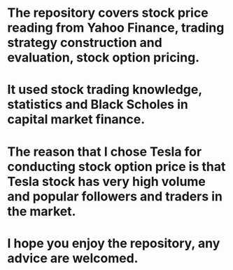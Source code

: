 # The repository covers stock price reading from Yahoo Finance, trading strategy construction and evaluation, stock option pricing.
# It used stock trading knowledge, statistics and Black Scholes in capital market finance.
# The reason that I chose Tesla for conducting stock option price is that Tesla stock has very high volume and popular followers and traders in the market.
# I hope you enjoy the repository, any advice are welcomed.
